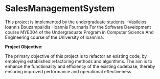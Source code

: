 # SalesManagementSystem

This project is implemented by the undergraduate students: -Vasileios Ioannis Bouzampalidis -Ioannis Fournaris
For the Software Development course MYE004 of the Undergraduate Program in Computer Science And Engineering course of the University of Ioannina.

<b> Project Objective: </b>

The primary objective of this project is to refactor
an existing code, by employing established refactoring methods and algorithms.
The aim is to enhance the functionality and efficiency of the existing codebase,
thereby ensuring improved performance and operational effectiveness.
 
